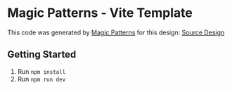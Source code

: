 # Magic Patterns - Vite Template

This code was generated by [Magic Patterns](https://magicpatterns.com) for this design: [Source Design](https://www.magicpatterns.com/c/t1pbnndbe3r99fsjse7kys)

## Getting Started

1. Run `npm install`
2. Run `npm run dev`
